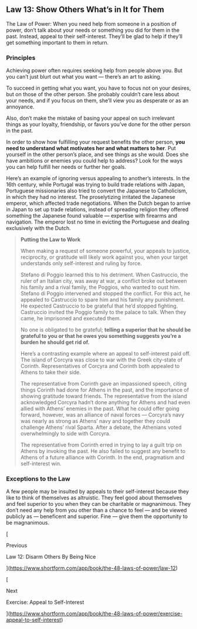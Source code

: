 ## Law 13: Show Others What’s in It for Them

The Law of Power: When you need help from someone in a position of power, don’t talk about your needs or something you did for them in the past. Instead, appeal to their self-interest. They’ll be glad to help if they’ll get something important to them in return.

### Principles

Achieving power often requires seeking help from people above you. But you can’t just blurt out what you want — there’s an art to asking.

To succeed in getting what you want, you have to focus not on your desires, but on those of the other person. She probably couldn’t care less about your needs, and if you focus on them, she’ll view you as desperate or as an annoyance.

Also, don’t make the mistake of basing your appeal on such irrelevant things as your loyalty, friendship, or favors you’ve done for the other person in the past.

In order to show how fulfilling your request benefits the other person, **you need to understand what motivates her and what matters to her**. Put yourself in the other person’s place, and see things as she would. Does she have ambitions or enemies you could help to address? Look for the ways you can help fulfill her needs or further her goals.

Here’s an example of ignoring versus appealing to another’s interests. In the 16th century, while Portugal was trying to build trade relations with Japan, Portuguese missionaries also tried to convert the Japanese to Catholicism, in which they had no interest. The proselytizing irritated the Japanese emperor, which affected trade negotiations. When the Dutch began to arrive in Japan to set up trade relations, instead of spreading religion they offered something the Japanese found valuable — expertise with firearms and navigation. The emperor lost no time in evicting the Portuguese and dealing exclusively with the Dutch.

> **Putting the Law to Work**
> 
> When making a request of someone powerful, your appeals to justice, reciprocity, or gratitude will likely work against you, when your target understands only self-interest and ruling by force.
> 
> Stefano di Poggio learned this to his detriment. When Castruccio, the ruler of an Italian city, was away at war, a conflict broke out between his family and a rival family, the Poggios, who wanted to oust him. Stefano di Poggio intervened and stopped the conflict. For this act, he appealed to Castruccio to spare him and his family any punishment. He expected Castruccio to be grateful that he’d stopped fighting. Castruccio invited the Poggio family to the palace to talk. When they came, he imprisoned and executed them.
> 
> No one is obligated to be grateful; **telling a superior that he should be grateful to you or that he owes you something suggests you’re a burden he should get rid of.**
> 
> Here’s a contrasting example where an appeal to self-interest paid off. The island of Corcyra was close to war with the Greek city-state of Corinth. Representatives of Corcyra and Corinth both appealed to Athens to take their side.
> 
> The representative from Corinth gave an impassioned speech, citing things Corinth had done for Athens in the past, and the importance of showing gratitude toward friends. The representative from the island acknowledged Corcyra hadn’t done anything for Athens and had even allied with Athens’ enemies in the past. What he could offer going forward, however, was an alliance of naval forces — Corcyra’s navy was nearly as strong as Athens’ navy and together they could challenge Athens’ rival Sparta. After a debate, the Athenians voted overwhelmingly to side with Corcyra.
> 
> The representative from Corinth erred in trying to lay a guilt trip on Athens by invoking the past. He also failed to suggest any benefit to Athens of a future alliance with Corinth. In the end, pragmatism and self-interest win.

### Exceptions to the Law

A few people may be insulted by appeals to their self-interest because they like to think of themselves as altruistic. They feel good about themselves and feel superior to you when they can be charitable or magnanimous. They don’t need any help from you other than a chance to feel — and be viewed publicly as — beneficent and superior. Fine — give them the opportunity to be magnanimous.

[

Previous

Law 12: Disarm Others By Being Nice

](https://www.shortform.com/app/book/the-48-laws-of-power/law-12)

[

Next

Exercise: Appeal to Self-Interest

](https://www.shortform.com/app/book/the-48-laws-of-power/exercise-appeal-to-self-interest)